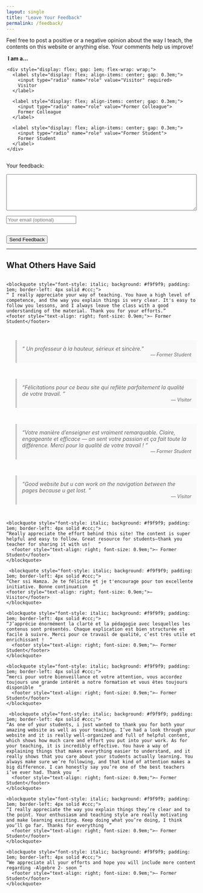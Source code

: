 ```yaml
---
layout: single
title: "Leave Your Feedback"
permalink: /feedback/
---
```


Feel free to post a positive or a negative opinion about the way I teach, the contents on this website or anything else.
Your comments help us improve!

<!-- modify this form HTML and place wherever you want your form -->
<form action="https://formspree.io/f/mzzrpoor" method="POST">
  <fieldset style="border: none; padding: 0; margin-bottom: 1em;">
    <legend style="font-weight: bold;">I am a…</legend>
    
    <div style="display: flex; gap: 1em; flex-wrap: wrap;">
      <label style="display: flex; align-items: center; gap: 0.3em;">
        <input type="radio" name="role" value="Visitor" required>
        Visitor
      </label>
      
      <label style="display: flex; align-items: center; gap: 0.3em;">
        <input type="radio" name="role" value="Former Colleague">
        Former Colleague
      </label>

      <label style="display: flex; align-items: center; gap: 0.3em;">
        <input type="radio" name="role" value="Former Student">
        Former Student
      </label>
    </div>
  </fieldset>

  <label for="message">Your feedback:</label><br>
  <textarea id="message" name="message" rows="6" style="width:100%" required></textarea><br>

  <!-- optional if you ever want to reply:
       visitors can leave an email, but they don’t have to -->
  <input type="email" name="_replyto" placeholder="Your email (optional)"><br><br>

  <button type="submit">Send Feedback</button>
</form>

<hr>

<h2>What Others Have Said</h2>

<div style="display: flex; flex-direction: column; gap: 1em; margin-top: 1em;">


    <blockquote style="font-style: italic; background: #f9f9f9; padding: 1em; border-left: 4px solid #ccc;">
    “ I really appreciate your way of teaching. You have a high level of competence, and the way you explain things is very clear. It's easy to follow you lessons, and I always leave the class with a good understanding of the material. Thank you for your efforts.”
    <footer style="text-align: right; font-size: 0.9em;">— Former Student</footer>
  </blockquote>
  <blockquote style="font-style: italic; background: #f9f9f9; padding: 1em; border-left: 4px solid #ccc;">
    “ Un professeur à la hauteur, sérieux et sincère.”
    <footer style="text-align: right; font-size: 0.9em;">— Former Student</footer>
  </blockquote>

  <blockquote style="font-style: italic; background: #f9f9f9; padding: 1em; border-left: 4px solid #ccc;">
    “Félicitations pour ce beau site qui reflète parfaitement la qualité de votre travail. ”
    <footer style="text-align: right; font-size: 0.9em;">— Visitor</footer>
  </blockquote>
  
  <blockquote style="font-style: italic; background: #f9f9f9; padding: 1em; border-left: 4px solid #ccc;">
    “Votre manière d’enseigner est vraiment remarquable. Claire, engageante et efficace — on sent votre passion et ça fait toute la différence. Merci pour la qualité de votre travail !  ”
    <footer style="text-align: right; font-size: 0.9em;">— Former Student</footer>
  </blockquote> 
  
   <blockquote style="font-style: italic; background: #f9f9f9; padding: 1em; border-left: 4px solid #ccc;">
    “Good website but u can work on the navigation between the pages because u get lost. ”
    <footer style="text-align: right; font-size: 0.9em;">— Visitor</footer>
    </blockquote>
    
    <blockquote style="font-style: italic; background: #f9f9f9; padding: 1em; border-left: 4px solid #ccc;">
    “Really appreciate the effort behind this site! The content is super helpful and easy to follow. Great resource for students—thank you teacher for sharing it with us!   ”
      <footer style="text-align: right; font-size: 0.9em;">— Former Student</footer>
    </blockquote>
    
     <blockquote style="font-style: italic; background: #f9f9f9; padding: 1em; border-left: 4px solid #ccc;">
    “Cher ssi Hamza. Je te félicite et je t'encourage pour ton excellente initiative. Bonne continuation  ”
    <footer style="text-align: right; font-size: 0.9em;">— Visitor</footer>
    </blockquote>
    
    <blockquote style="font-style: italic; background: #f9f9f9; padding: 1em; border-left: 4px solid #ccc;">
    “J’apprécie énormément la clarté et la pédagogie avec lesquelles les contenus sont présentés. Chaque explication est bien structurée et facile à suivre. Merci pour ce travail de qualité, c’est très utile et enrichissant !  ”
      <footer style="text-align: right; font-size: 0.9em;">— Former Student</footer>
    </blockquote>
    
    <blockquote style="font-style: italic; background: #f9f9f9; padding: 1em; border-left: 4px solid #ccc;">
    “merci pour votre bienveillance et votre attention, vous accordez toujours une grande intérêt a notre formation et vous êtes toujours disponible  ”
      <footer style="text-align: right; font-size: 0.9em;">— Former Student</footer>
    </blockquote>
    
     <blockquote style="font-style: italic; background: #f9f9f9; padding: 1em; border-left: 4px solid #ccc;">
    “As one of your students, i just wanted to thank you for both your amazing website as well as your teaching. I’ve had a look through your website and it is really well-organized and full of helpful content, which shows how much care and effort you put into your work. As for your teaching, it is incredibly effective. You have a way of explaining things that makes everything easier to understand, and it really shows that you care about your students actually learning. You always make sure we’re following, and that kind of attention makes a big difference. I can honestly say you’re one of the best teachers i’ve ever had. Thank you  ”
      <footer style="text-align: right; font-size: 0.9em;">— Former Student</footer>
    </blockquote>
    
    <blockquote style="font-style: italic; background: #f9f9f9; padding: 1em; border-left: 4px solid #ccc;">
    “I really appreciate the way you explain things they’re clear and to the point. Your enthusiasm and teaching style are really motivating and make learning exciting. Keep doing what you’re doing, I think you’ll go far. Thanks for everything  ”
      <footer style="text-align: right; font-size: 0.9em;">— Former Student</footer>
    </blockquote>
    
    <blockquote style="font-style: italic; background: #f9f9f9; padding: 1em; border-left: 4px solid #ccc;">
    “We appreciate all your efforts and hope you will include more content regarding -Algebre 2- soon ”
      <footer style="text-align: right; font-size: 0.9em;">— Former Student</footer>
    </blockquote>
</div>
